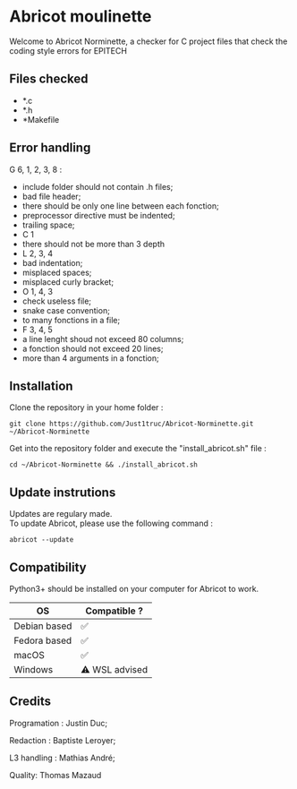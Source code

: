 # Abricot moulinette

Welcome to Abricot Norminette, a checker for C project files that check the coding style errors for EPITECH


## Files checked
- *.c
- *.h
- *Makefile

## Error handling

G 6, 1, 2, 3, 8 :
- include folder should not contain .h files;
- bad file header; 
- there should be only one line between each fonction; 
- preprocessor directive must be indented; 
- trailing space; 
- C 1
- there should not be more than 3 depth
- L 2, 3, 4
- bad indentation; 
- misplaced spaces; 
- misplaced curly bracket; 
- O 1, 4, 3
- check useless file; 
- snake case convention; 
- to many fonctions in a file; 
- F 3, 4, 5
- a line lenght shoud not exceed 80 columns; 
- a fonction should not exceed 20 lines; 
- more than 4 arguments in a fonction; 

## Installation

Clone the repository in your home folder :
```
git clone https://github.com/Just1truc/Abricot-Norminette.git ~/Abricot-Norminette
```
Get into the repository folder and execute the "install_abricot.sh" file :
```
cd ~/Abricot-Norminette && ./install_abricot.sh
```

## Update instrutions

Updates are regulary made.<br />
To update Abricot, please use the following command :
```
abricot --update
```

## Compatibility

Python3+ should be installed on your computer for Abricot to work.

| OS           	| Compatible ?  	|
|--------------	|---------------	|
| Debian based 	| ✅             	|
| Fedora based 	| ✅             	|
| macOS        	| ✅             	|
| Windows      	| ⚠️ WSL advised 	|


## Credits

Programation : Justin Duc;

Redaction : Baptiste Leroyer;

L3 handling : Mathias André;

Quality: Thomas Mazaud
